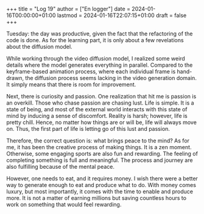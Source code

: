 +++
title = "Log 19"
author = ["En logger"]
date = 2024-01-16T00:00:00+01:00
lastmod = 2024-01-16T22:07:15+01:00
draft = false
+++

Tuesday: the day was productive, given the fact that the refactoring of the code is done. As for the learning part, it is only about a few revelations about the diffusion model.

While working through the video diffusion model, I realized some weird details where the model generates everything in parallel. Compared to the keyframe-based animation process, where each individual frame is hand-drawn, the diffusion process seems lacking in the video generation domain. It simply means that there is room for improvement.

Next, there is curiosity and passion. One realization that hit me is passion is an overkill. Those who chase passion are chasing lust. Life is simple. It is a state of being, and most of the external world interacts with this state of mind by inducing a sense of discomfort. Reality is harsh; however, life is pretty chill. Hence, no matter how things are or will be, life will always move on. Thus, the first part of life is letting go of this lust and passion.

Therefore, the correct question is: what brings peace to the mind? As for me, it has been the creative process of making things. It is a zen moment. Otherwise, some engaging sports are also fun and rewarding. The feeling of completing something is full and meaningful. The process and journey are also fulfilling because of the mental peace.

However, one needs to eat, and it requires money. I wish there were a better way to generate enough to eat and produce what to do. With money comes luxury, but most importantly, it comes with the time to enable and produce more. It is not a matter of earning millions but saving countless hours to work on something that would feel rewarding.
